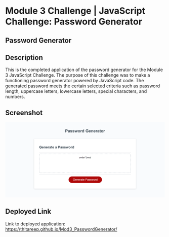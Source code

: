 # Module 3 Challenge | JavaScript Challenge: Password Generator
## Password Generator
## Description
This is the completed application of the password generator for the Module 3 JavaScript Challenge. The purpose of this challenge was to make a functioning password generator powered by JavaScript code. The generated password meets the certain selected criteria such as password length, uppercase letters, lowercase letters, special characters, and numbers. 
## Screenshot
![](Assets/PWGen-Screenshot.png)
## Deployed Link
Link to deployed application:
https://thitareep.github.io/Mod3_PasswordGenerator/